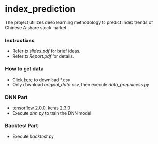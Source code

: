 # index_prediction
The project utilizes deep learning methodology to predict index trends of Chinese A-share stock market.

### Instructions
- Refer to _slides.pdf_ for brief ideas.
- Refer to _Report.pdf_ for details.

### How to get data
- Click [here](https://drive.google.com/open?id=18WFn5exeVsSx5GEUeGqpPYX3qL-PH1Cz) to download _*.csv_
- Only download _original_data.csv_, then execute _data_preprocess.py_

### DNN Part
- [tensorflow 2.0.0](https://www.tensorflow.org/install), [keras 2.3.0](https://keras.io/)
- Execute _dnn.py_ to train the DNN model

### Backtest Part
- Execute _backtest.py_